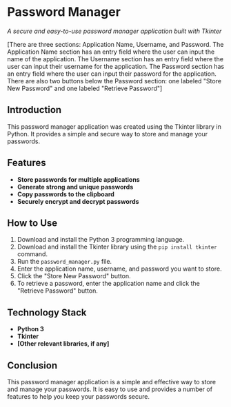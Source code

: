 # Password Manager 

*A secure and easy-to-use password manager application built with Tkinter*

[There are three sections: Application Name, Username, and Password. The Application Name section has an entry field where the user can input the name of the application. The Username section has an entry field where the user can input their username for the application. The Password section has an entry field where the user can input their password for the application. There are also two buttons below the Password section: one labeled "Store New Password" and one labeled "Retrieve Password"]

## Introduction

This password manager application was created using the Tkinter library in Python. It provides a simple and secure way to store and manage your passwords. 

## Features

* **Store passwords for multiple applications**
* **Generate strong and unique passwords**
* **Copy passwords to the clipboard**
* **Securely encrypt and decrypt passwords**

## How to Use

1. Download and install the Python 3 programming language.
2. Download and install the Tkinter library using the `pip install tkinter` command.
3. Run the `password_manager.py` file.
4. Enter the application name, username, and password you want to store.
5. Click the "Store New Password" button.
6. To retrieve a password, enter the application name and click the "Retrieve Password" button.

## Technology Stack

* **Python 3**
* **Tkinter**
* **[Other relevant libraries, if any]**

## Conclusion

This password manager application is a simple and effective way to store and manage your passwords. It is easy to use and provides a number of features to help you keep your passwords secure.
